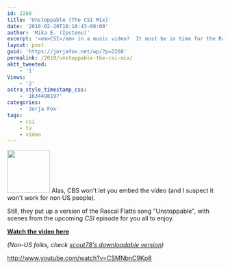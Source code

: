 ```yaml
---
id: 2268
title: 'Unstoppable (The CSI Mix)'
date: '2010-02-20T18:18:43-08:00'
author: 'Mika E. (Ipstenu)'
excerpt: '<em>CSI</em> in a music video?  It must be in time for the Rascal Flatts episode!'
layout: post
guid: 'https://jorjafox.net/wp/?p=2268'
permalink: /2010/unstoppable-the-csi-mix/
aktt_tweeted:
    - '1'
Views:
    - '2'
astra_style_timestamp_css:
    - '1634498197'
categories:
    - 'Jorja Fox'
tags:
    - csi
    - tv
    - video
---
```


<img src="//static.jorjafox.net/wordpress/2010/02/unstoppable-100x100.jpg" alt="" title="unstoppable" width="100" height="100" class="alignleft size-thumbnail wp-image-2269" /> Alas, CBS won't let you embed the video (and I suspect it won't work for non US people).

Still, they put up a version of the Rascal Flatts song "Unstoppable", with scenes from the upcoming <em>CSI</em> episode for you all to enjoy.

**<a href="http://www.cbs.com/primetime/csi/video/?pid=_jeVJ7upTqyPi0nLKyTliMP7nyC9eujq&play=true&vs=Default">Watch the video here</a>**

<em>(Non-US folks, check <a href="http://scout78.livejournal.com/196590.html">scout78's downloadable version</a>)</em>

http://www.youtube.com/watch?v=CSMNbnC9Kp8
